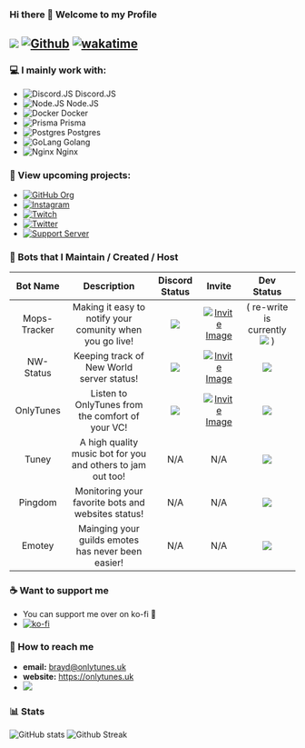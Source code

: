 ### Hi there 👋 Welcome to my Profile

![](https://visitor-badge.laobi.icu/badge?page_id=OnlyTunes.OnlyTunes) [![Github](https://img.shields.io/github/followers/OnlyTunes?label=Follow&style=social)](https://github.com/OnlyTunes) [![wakatime](https://wakatime.com/badge/user/c681d582-e69e-4f07-8509-1a7db5c8929d.svg)](https://wakatime.com/@c681d582-e69e-4f07-8509-1a7db5c8929d)
------

### 💻 I mainly work with:
-   ![Discord.JS](https://img.shields.io/badge/Discord-7289DA?style=for-the-badge&logo=discord&logoColor=white) Discord.JS
-   ![Node.JS](https://img.shields.io/badge/Node.js-43853D?style=for-the-badge&logo=node.js&logoColor=white) Node.JS
-   ![Docker](https://img.shields.io/badge/docker-%230db7ed.svg?style=for-the-badge&logo=docker&logoColor=white) Docker
-   ![Prisma](https://img.shields.io/badge/Prisma-3982CE?style=for-the-badge&logo=Prisma&logoColor=white) Prisma
-   ![Postgres](https://img.shields.io/badge/postgres-%23316192.svg?style=for-the-badge&logo=postgresql&logoColor=white) Postgres
-   ![GoLang](https://img.shields.io/badge/Go-00ADD8?style=for-the-badge&logo=go&logoColor=white) Golang
-   ![Nginx](https://img.shields.io/badge/nginx-%23009639.svg?style=for-the-badge&logo=nginx&logoColor=white) Nginx


### 🔭 View upcoming projects:
-   [![GitHub Org](https://img.shields.io/badge/OnlyTunesRadio-%23121011.svg?style=for-the-badge&logo=GitHub&logoColor=white)](https://github.com/OnlyTunesRadio)
-   [![Instagram](https://img.shields.io/badge/OnlyTunes__Radio-%23E4405F.svg?style=for-the-badge&logo=Instagram&logoColor=white)](https://www.instagram.com/onlytunes_radio/)
-   [![Twitch](https://img.shields.io/badge/Only__Tunes-%239146FF.svg?style=for-the-badge&logo=Twitch&logoColor=white)](https://twitch.tv/only_tunes/)
-   [![Twitter](https://img.shields.io/badge/OnlyTunesR-%231DA1F2.svg?style=for-the-badge&logo=Twitter&logoColor=white)](https://twitter.com/onlytunesr)
-   [![Support Server](https://img.shields.io/discord/872219348624900096.svg?label=Discord&logo=Discord&colorB=7289da&style=for-the-badge)](https://discord.gg/WYCrkuHJ6X)


### 🤖 Bots that I Maintain / Created / Host


| Bot Name | Description | Discord Status | Invite | Dev Status |
| :--------: | :--------------: | :------: | :----------: | :-------: |
| Mops-Tracker | Making it easy to notify your comunity when you go live! | ![](https://gh-shield.onlytunes.uk/api/shield/bot/769997398037495839?style=flat-square) | [![Invite Image](https://img.shields.io/badge/Invite-Invite%20the%20bot-blue)](https://discordapp.com/oauth2/authorize?client_id=769997398037495839&permissions=271969344&scope=bot%20applications.commands) | ( re-write is currently ![](https://img.shields.io/badge/-IN%20PROGRESS-orange) ) |
| NW-Status | Keeping track of New World server status! | ![](https://gh-shield.onlytunes.uk/api/shield/bot/894283853777215499?style=flat-square) | [![Invite Image](https://img.shields.io/badge/Invite-Invite%20the%20bot-blue)](https://discord.com/api/oauth2/authorize?client_id=894283853777215499&permissions=517678124096&scope=bot%20applications.commands) | ![](https://img.shields.io/badge/-ONLINE-brightgreen) |
| OnlyTunes | Listen to OnlyTunes from the comfort of your VC! | ![](https://gh-shield.onlytunes.uk/api/shield/bot/831202518654386247?style=flat-square) | [![Invite Image](https://img.shields.io/badge/Invite-Invite%20the%20bot-blue)](https://discord.com/api/oauth2/authorize?client_id=831202518654386247&permissions=7408896&scope=bot) | ![](https://img.shields.io/badge/-ONLINE-brightgreen) |
| Tuney | A high quality music bot for you and others to jam out too! | N/A | N/A | ![](https://img.shields.io/badge/-IN%20PROGRESS-orange) |
| Pingdom | Monitoring your favorite bots and websites status! | N/A | N/A | ![](https://img.shields.io/badge/-IN%20PROGRESS-orange) |
| Emotey | Mainging your guilds emotes has never been easier! | N/A | N/A | ![](https://img.shields.io/badge/-IN%20PROGRESS-orange) |


### ☕ Want to support me
- You can support me over on ko-fi 💖
- [![ko-fi](https://ko-fi.com/img/githubbutton_sm.svg)](https://ko-fi.com/Y8Y51ZW4N)


### 📧 How to reach me
-   **email:** brayd@onlytunes.uk
-   **website:** https://onlytunes.uk
-   ![](https://gh-shield.onlytunes.uk/api/shield/402908830532501526?theme=discord)

### 📊 Stats
![GitHub stats](https://github-readme-stats.vercel.app/api?username=OnlyTunes&show_icons=true&count_private=true&theme=blue-green)
![Github Streak](https://github-readme-streak-stats.herokuapp.com/?user=OnlyTunes&theme=blue-green)
